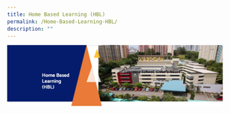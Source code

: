 ```yaml
---
title: Home Based Learning (HBL)
permalink: /Home-Based-Learning-HBL/
description: ""
---
```

![](/images/HBL.png)